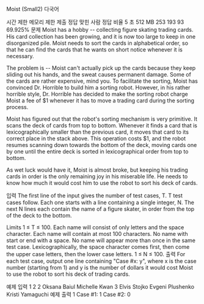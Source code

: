 Moist (Small2) 다국어
 
시간 제한	메모리 제한	제출	정답	맞힌 사람	정답 비율
5 초	512 MB	253	193	93	69.925%
문제
Moist has a hobby -- collecting figure skating trading cards. His card collection has been growing, and it is now too large to keep in one disorganized pile. Moist needs to sort the cards in alphabetical order, so that he can find the cards that he wants on short notice whenever it is necessary.

The problem is -- Moist can't actually pick up the cards because they keep sliding out his hands, and the sweat causes permanent damage. Some of the cards are rather expensive, mind you. To facilitate the sorting, Moist has convinced Dr. Horrible to build him a sorting robot. However, in his rather horrible style, Dr. Horrible has decided to make the sorting robot charge Moist a fee of $1 whenever it has to move a trading card during the sorting process.

Moist has figured out that the robot's sorting mechanism is very primitive. It scans the deck of cards from top to bottom. Whenever it finds a card that is lexicographically smaller than the previous card, it moves that card to its correct place in the stack above. This operation costs $1, and the robot resumes scanning down towards the bottom of the deck, moving cards one by one until the entire deck is sorted in lexicographical order from top to bottom.

As wet luck would have it, Moist is almost broke, but keeping his trading cards in order is the only remaining joy in his miserable life. He needs to know how much it would cost him to use the robot to sort his deck of cards.

입력
The first line of the input gives the number of test cases, T.  T test cases follow. Each one starts with a line containing a single integer, N. The next N lines each contain the name of a figure skater, in order from the top of the deck to the bottom.

Limits
1 ≤ T ≤ 100.
Each name will consist of only letters and the space character.
Each name will contain at most 100 characters.
No name with start or end with a space.
No name will appear more than once in the same test case.
Lexicographically, the space character comes first, then come the upper case letters, then the lower case letters.
1 ≤ N ≤ 100.
출력
For each test case, output one line containing "Case #x: y", where x is the case number (starting from 1) and y is the number of dollars it would cost Moist to use the robot to sort his deck of trading cards.

예제 입력 1 
2
2
Oksana Baiul
Michelle Kwan
3
Elvis Stojko
Evgeni Plushenko
Kristi Yamaguchi
예제 출력 1 
Case #1: 1
Case #2: 0